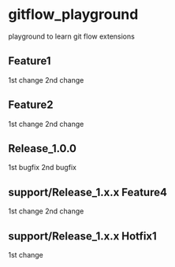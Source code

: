 # gitflow_playground
playground to learn git flow extensions


Feature1
---------
  1st change
  2nd change

Feature2
---------
  1st change
  2nd change


Release_1.0.0
---------
  1st bugfix
  2nd bugfix


support/Release_1.x.x Feature4
---------
  1st change
  2nd change

support/Release_1.x.x Hotfix1
---------
  1st change

